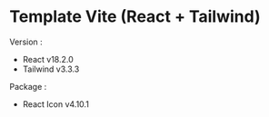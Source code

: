 # Template Vite (React + Tailwind)

Version :
- React v18.2.0
- Tailwind v3.3.3

Package :
- React Icon v4.10.1
